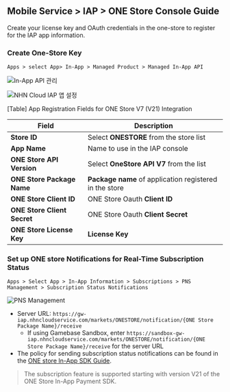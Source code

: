 ## Mobile Service > IAP > ONE Store Console Guide

Create your license key and OAuth credentials in the one-store to register for the IAP app information.

### Create One-Store Key
```
Apps > select App> In-App > Managed Product > Managed In-App API
```

![In-App API 관리](https://kr1-api-object-storage.nhncloudservice.com/v1/AUTH_2acdfabf4efe4efc8a04c00b348110c9/cdn_origin/prod_iap/console_onestore/onestore_console_01.png)

![NHN Cloud IAP 앱 설정](https://kr1-api-object-storage.nhncloudservice.com/v1/AUTH_2acdfabf4efe4efc8a04c00b348110c9/cdn_origin/prod_iap/console_onestore/onestore_iap_console_02.png)

[Table] App Registration Fields for ONE Store V7 (V21) Integration

| Field                    | Description                       |
|-------------------------|-----------------------------------|
| **Store ID**            | Select **ONESTORE** from the store list |
| **App Name**            | Name to use in the IAP console          |
| **ONE Store API Version**   | Select **OneStore API V7** from the list |
| **ONE Store Package Name**  | **Package name** of application registered in the store |
| **ONE Store Client ID**     | ONE Store Oauth **Client ID**           |
| **ONE Store Client Secret** | ONE Store Oauth **Client Secret** |
| **ONE Store License Key**   | **License Key**   |



### Set up ONE store Notifications for Real-Time Subscription Status

```
Apps > Select App > In-App Information > Subscriptions > PNS Management > Subscription Status Notifications
```

![PNS Management](https://kr1-api-object-storage.nhncloudservice.com/v1/AUTH_2acdfabf4efe4efc8a04c00b348110c9/cdn_origin/prod_iap/console_onestore/onestore_console_03.png)

- Server URL: `https://gw-iap.nhncloudservice.com/markets/ONESTORE/notification/{ONE Store Package Name}/receive`
  - If using Gamebase Sandbox, enter `https://sandbox-gw-iap.nhncloudservice.com/markets/ONESTORE/notification/{ONE Store Package Name}/receive` for the server URL
- The policy for sending subscription status notifications can be found in the [ONE store In-App SDK Guide](https://onestore-dev.gitbook.io/dev/eng/tools/tools/v21/pns).

> The subscription feature is supported starting with version V21 of the ONE Store In-App Payment SDK.
